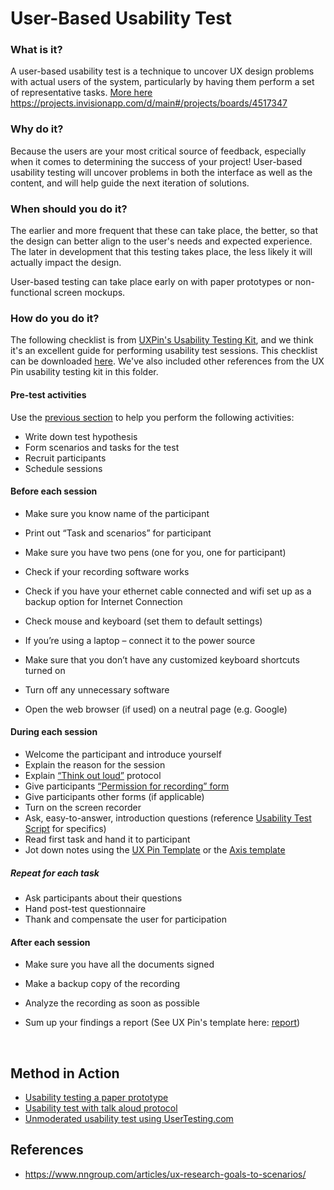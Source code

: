 # User-Based Usability Test

### What is it?

A user-based usability test is a technique to uncover UX design problems with actual users of the system, particularly by having them perform a set of representative tasks. 
[More here](https://drive.google.com/open?id=0BwLVd0W-_5qwU0J4TjBCa1ZCSjg)
https://projects.invisionapp.com/d/main#/projects/boards/4517347

### Why do it?

Because the users are your most critical source of feedback, especially when it comes to determining the success of your project! User-based usability testing will uncover problems in both the interface as well as the content, and will help guide the next iteration of solutions. 

### When should you do it?

The earlier and more frequent that these can take place, the better, so that the design can better align to the user's needs and expected experience. The later in development that this testing takes place, the less likely it will actually impact the design.  

User-based testing can take place early on with paper prototypes or non-functional screen mockups. 


### How do you do it?

The following checklist is from [UXPin's Usability Testing Kit](https://www.uxpin.com/studio/blog/new-usability-testing-kit-ready-download-free/), and we think it's an excellent guide for performing usability test sessions. This checklist can be downloaded [here](../UsabilityTesting/UXPIN_Usability_Test_Checklist.docx). We've also included other references from the UX Pin usability testing kit in this folder. 

#### Pre-test activities

Use the [previous section](/3.Plan-the-test) to help you perform the following activities: 

- Write down test hypothesis 
- Form scenarios and tasks for the test 
- Recruit participants
- Schedule sessions

#### Before each session

- Make sure you know name of the participant
- Print out “Task and scenarios” for participant
- Make sure you have two pens (one for you, one  for participant)


- Check if your recording software works
- Check if you have your ethernet cable connected and wifi set up as a backup option for Internet Connection


- Check mouse and keyboard (set them to default settings)


- If you’re using a laptop – connect it to the power source


- Make sure that you don’t have any customized keyboard shortcuts turned on


- Turn off any unnecessary software
- Open the web browser (if used) on a neutral page (e.g. Google)

#### During each session

- Welcome the participant and introduce yourself
- Explain the reason for the session
- Explain [“Think out loud”](https://www.nngroup.com/articles/thinking-aloud-the-1-usability-tool/) protocol
- Give participants [“Permission for recording” form](../UsabilityTesting/UXPIN_Permission_to_record.docx)
- Give participants other forms (if applicable)
- Turn on the screen recorder
- Ask, easy-to-answer, introduction questions (reference [Usability Test Script](../UsabilityTesting/UXPIN_Usability_Test_Script.docx) for specifics)
- Read first task and hand it to participant
- Jot down notes using the [UX Pin Template](../UsabilityTesting/UXPIN_Usability_Test_Notes.docx) or the [Axis template](https://docs.google.com/spreadsheets/d/1lfcPwG4gH-rQQhl5MuXgNevy8_hlJPvdx6_RiLT34qw/edit#gid=0) 

##### Repeat for each task

- Ask participants about their questions
- Hand post-test questionnaire
- Thank and compensate the user for participation

#### After each session

- Make sure you have all the documents signed

- Make a backup copy of the recording

- Analyze the recording as soon as possible

- Sum up your findings a report (See UX Pin's template here: [report](../UsabilityTesting/UXPIN_Usability_Report_Template.docx))

  ​


## Method in Action
- [Usability testing a paper prototype](https://www.youtube.com/watch?v=9wQkLthhHKA)
- [Usability test with talk aloud protocol](https://www.youtube.com/watch?v=thNZIZmMDQo)
- [Unmoderated usability test using UserTesting.com](https://www.youtube.com/watch?v=XlD2BZ3KKQY)


## References
- https://www.nngroup.com/articles/ux-research-goals-to-scenarios/
